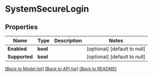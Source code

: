 # SystemSecureLogin

## Properties
Name | Type | Description | Notes
------------ | ------------- | ------------- | -------------
**Enabled** | **bool** |  | [optional] [default to null]
**Supported** | **bool** |  | [optional] [default to null]

[[Back to Model list]](../README.md#documentation-for-models) [[Back to API list]](../README.md#documentation-for-api-endpoints) [[Back to README]](../README.md)


